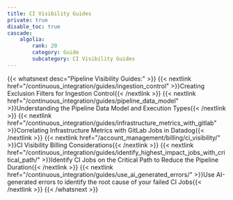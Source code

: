 ```yaml
---
title: CI Visibility Guides
private: true
disable_toc: true
cascade:
    algolia:
        rank: 20
        category: Guide
        subcategory: CI Visibility Guides
---
```


{{< whatsnext desc="Pipeline Visibility Guides:" >}}
    {{< nextlink href="/continuous_integration/guides/ingestion_control" >}}Creating Exclusion Filters for Ingestion Control{{< /nextlink >}}
    {{< nextlink href="/continuous_integration/guides/pipeline_data_model" >}}Understanding the Pipeline Data Model and Execution Types{{< /nextlink >}}
    {{< nextlink href="/continuous_integration/guides/infrastructure_metrics_with_gitlab" >}}Correlating Infrastructure Metrics with GitLab Jobs in Datadog{{< /nextlink >}}
    {{< nextlink href="/account_management/billing/ci_visibility/" >}}CI Visibility Billing Considerations{{< /nextlink >}}
    {{< nextlink href="/continuous_integration/guides/identify_highest_impact_jobs_with_critical_path/" >}}Identify CI Jobs on the Critical Path to Reduce the Pipeline Duration{{< /nextlink >}}
    {{< nextlink href="/continuous_integration/guides/use_ai_generated_errors/" >}}Use AI-generated errors to identify the root cause of your failed CI Jobs{{< /nextlink >}}
{{< /whatsnext >}}
